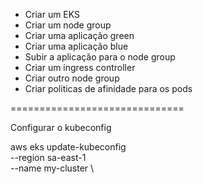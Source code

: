 - Criar um EKS
- Criar um node group
- Criar uma aplicação green
- Criar uma aplicação blue
- Subir a aplicação para o node group
- Criar um ingress controller
- Criar outro node group
- Criar politicas de afinidade para os pods

==============================

Configurar o kubeconfig

aws eks update-kubeconfig \
    --region sa-east-1 \
    --name my-cluster \